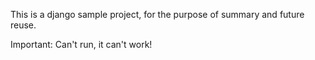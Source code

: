 This is a django sample project, for the purpose of summary and future reuse.

Important: Can't run, it can't work!
